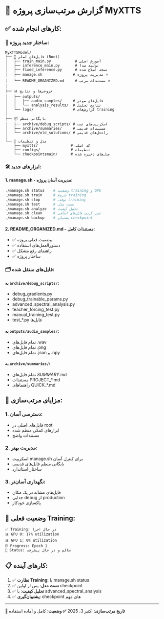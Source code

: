 # 🧹 گزارش مرتب‌سازی پروژه MyXTTS

## ✅ کارهای انجام شده:

### 📁 ساختار جدید پروژه:
```
MyXTTSModel/
├── 🎯 فایل‌های اصلی (Root)
│   ├── train_main.py           # آموزش اصلی
│   ├── inference_main.py       # تولید صدا
│   ├── fixed_inference.py      # نسخه اصلاح شده
│   ├── manage.sh              # مدیریت پروژه ⭐
│   └── README_ORGANIZED.md     # مستندات مرتب ⭐
│
├── 📊 خروجی‌ها و نتایج
│   ├── outputs/
│   │   ├── audio_samples/     # فایل‌های صوتی
│   │   └── analysis_results/  # نتایج تحلیل
│   └── logs/                  # گزارش‌های training
│
├── 📦 بایگانی منظم
│   ├── archive/debug_scripts/ # اسکریپت‌های تست
│   ├── archive/summaries/     # مستندات قدیمی
│   └── archive/old_solutions/ # راه‌حل‌های قدیمی
│
└── 🧠 مدل و تنظیمات
    ├── myxtts/               # کد اصلی
    ├── configs/              # تنظیمات
    └── checkpointsmain/      # مدل‌های ذخیره شده
```

### 🛠️ ابزارهای جدید:

#### 1. **manage.sh** - مدیریت آسان پروژه:
```bash
./manage.sh status    # وضعیت training و GPU
./manage.sh train     # شروع training
./manage.sh stop      # توقف training
./manage.sh test      # تست مدل
./manage.sh analyze   # تحلیل کیفیت
./manage.sh clean     # تمیز کردن فایل‌های اضافی
./manage.sh backup    # پشتیبان checkpoint
```

#### 2. **README_ORGANIZED.md** - مستندات کامل:
- ✅ وضعیت فعلی پروژه
- ✅ دستورالعمل‌های استفاده
- ✅ راهنمای رفع مشکل
- ✅ ساختار پروژه

### 🗂️ فایل‌های منتقل شده:

#### به `archive/debug_scripts/`:
- debug_gradients.py
- debug_trainable_params.py  
- advanced_spectral_analysis.py
- teacher_forcing_test.py
- manual_training_test.py
- test_*.py فایل‌ها

#### به `outputs/audio_samples/`:
- تمام فایل‌های .wav
- تمام فایل‌های .png
- تمام فایل‌های .json و .npy

#### به `archive/summaries/`:
- تمام فایل‌های *SUMMARY*.md
- مستندات PROJECT_*.md
- راهنماهای QUICK_*.md

## 🎯 مزایای مرتب‌سازی:

### 1. **دسترسی آسان**:
- فایل‌های اصلی در root
- ابزارهای کمکی منظم شده
- مستندات واضح

### 2. **مدیریت بهتر**:
- اسکریپت manage.sh برای کنترل آسان
- بایگانی منظم فایل‌های قدیمی
- ساختار استاندارد

### 3. **نگهداری آسان‌تر**:
- فایل‌های مشابه در یک مکان
- جدایی debug از production
- پاکسازی خودکار

## 🚀 وضعیت فعلی Training:

```
✅ Training: در حال اجرا
📊 GPU 0: 17% utilization
📊 GPU 1: 0% utilization  
⏰ Progress: Epoch 1
🎯 Status: سالم و در حال پیشرفت
```

## 📋 کارهای آینده:

1. ✅ **نظارت Training**: با manage.sh status
2. ✅ **تست مدل**: پس از اولین checkpoint
3. ✅ **تحلیل کیفیت**: با advanced_spectral_analysis
4. ✅ **پشتیبان‌گیری**: checkpoint های مهم

---

**📅 تاریخ مرتب‌سازی**: اکتبر 3، 2025
**✅ وضعیت**: کامل و آماده استفاده